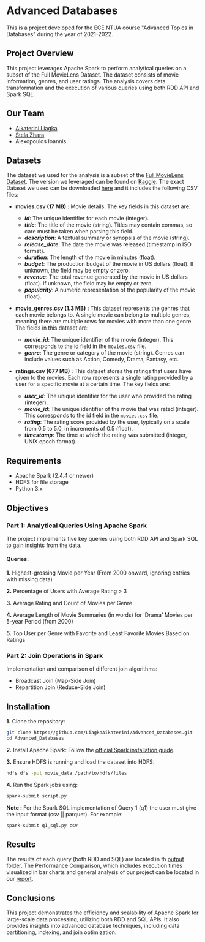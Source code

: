 # Advanced Databases
This is a project developed for the ECE NTUA course "Advanced Topics in Databases" during the year of 2021-2022. 

## Project Overview
This project leverages Apache Spark to perform analytical queries on a subset of the Full MovieLens Dataset. The dataset consists of movie information, genres, and user ratings. The analysis covers data transformation and the execution of various queries using both RDD API and Spark SQL.

## Our Team
- [Aikaterini Liagka](https://github.com/LiagkaAikaterini)
- [Stela Zhara](https://github.com/stelazr)
- Alexopoulos Ioannis

## Datasets
The dataset we used for the analysis is a subset of the [Full MovieLens Dataset](https://grouplens.org/datasets/movielens/latest/). The version we leveraged can be found on [Kaggle](https://www.kaggle.com/datasets/rounakbanik/the-movies-dataset). The exact Dataset we used can be downloaded [here](http://www.cslab.ntua.gr/courses/atds/movie_data.tar.gz) and it includes the following CSV files:

- **movies.csv (17 MB) :** Movie details. The key fields in this dataset are:
    - **_id_**: The unique identifier for each movie (integer).
    - **_title_**: The title of the movie (string). Titles may contain commas, so care must be taken when parsing this field.
    - **_description_**: A textual summary or synopsis of the movie (string).
    - **_release_date_**: The date the movie was released (timestamp in ISO format).
    - **_duration_**: The length of the movie in minutes (float).
    - **_budget_**: The production budget of the movie in US dollars (float). If unknown, the field may be empty or zero.
    - **_revenue_**: The total revenue generated by the movie in US dollars (float). If unknown, the field may be empty or zero.
    - **_popularity_**: A numeric representation of the popularity of the movie (float).

- **movie_genres.csv (1.3 MB) :** This dataset represents the genres that each movie belongs to. A single movie can belong to multiple genres, meaning there are multiple rows for movies with more than one genre. The fields in this dataset are:
  - **_movie_id_**: The unique identifier of the movie (integer). This corresponds to the id field in the `movies.csv` file.
  - **_genre_**: The genre or category of the movie (string). Genres can include values such as Action, Comedy, Drama, Fantasy, etc.
    
- **ratings.csv (677 MB) :** This dataset stores the ratings that users have given to the movies. Each row represents a single rating provided by a user for a specific movie at a certain time. The key fields are:
    - **_user_id_**: The unique identifier for the user who provided the rating (integer).
    - **_movie_id_**: The unique identifier of the movie that was rated (integer). This corresponds to the id field in the `movies.csv` file.
    - **_rating_**: The rating score provided by the user, typically on a scale from 0.5 to 5.0, in increments of 0.5 (float).
    - **_timestamp_**: The time at which the rating was submitted (integer, UNIX epoch format).

## Requirements
- Apache Spark (2.4.4 or newer)
- HDFS for file storage
- Python 3.x

## Objectives
### Part 1: Analytical Queries Using Apache Spark
The project implements five key queries using both RDD API and Spark SQL to gain insights from the data.

#### Queries:
**1.** Highest-grossing Movie per Year (From 2000 onward, ignoring entries with missing data)

**2.** Percentage of Users with Average Rating > 3

**3.** Average Rating and Count of Movies per Genre

**4.** Average Length of Movie Summaries (in words) for 'Drama' Movies per 5-year Period (from 2000)

**5.** Top User per Genre with Favorite and Least Favorite Movies Based on Ratings

### Part 2: Join Operations in Spark
Implementation and comparison of different join algorithms:

- Broadcast Join (Map-Side Join)
- Repartition Join (Reduce-Side Join)

## Installation
**1.** Clone the repository:

``` bash
git clone https://github.com/LiagkaAikaterini/Advanced_Databases.git
cd Advanced_Databases
```
**2.** Install Apache Spark: Follow the [official Spark installation guide](https://spark.apache.org/docs/latest/).

**3.** Ensure HDFS is running and load the dataset into HDFS:
```bash
hdfs dfs -put movie_data /path/to/hdfs/files
```

**4.** Run the Spark jobs using:
```bash
spark-submit script.py
```
**Note :** For the Spark SQL implementation of Query 1 (q1) the user must give the input format (csv || parquet). For example:
```bash
spark-submit q1_sql.py csv
```

## Results
The results of each query (both RDD and SQL) are located in th [output](output) folder. The Performance Comparison, which includes execution times visualized in bar charts and general analysis of our project can be located in our [report](report.pdf).

## Conclusions
This project demonstrates the efficiency and scalability of Apache Spark for large-scale data processing, utilizing both RDD and SQL APIs. It also provides insights into advanced database techniques, including data partitioning, indexing, and join optimization.
